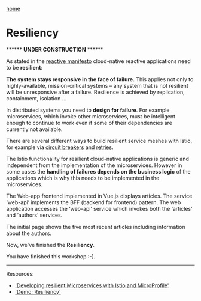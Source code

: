 [home](README.md)
# Resiliency

****** **UNDER CONSTRUCTION** ******

As stated in the [reactive manifesto](https://www.reactivemanifesto.org/) cloud-native reactive applications need to be **resilient**:

**The system stays responsive in the face of failure.** This applies not only to highly-available, mission-critical systems – any system that is not resilient will be unresponsive after a failure. Resilience is achieved by replication, containment, isolation …

In distributed systems you need to **design for failure**. For example microservices, which invoke other microservices, must be intelligent enough to continue to work even if some of their dependencies are currently not available.

There are several different ways to build resilient service meshes with Istio, for example via [circuit breakers](https://istio.io/docs/concepts/traffic-management/#circuit-breakers) and [retries](https://istio.io/docs/concepts/traffic-management/#timeouts-and-retries).

The Istio functionality for resilient cloud-native applications is generic and independent from the implementation of the microservices. However in some cases the **handling of failures depends on the business logic** of the applications which is why this needs to be implemented in the microservices.

The Web-app frontend implemented in Vue.js displays articles. The service ‘web-api’ implements the BFF (backend for frontend) pattern. The web application accesses the ‘web-api’ service which invokes both the ‘articles’ and ‘authors’ services.

The initial page shows the five most recent articles including information about the authors.



Now, we've finished the **Resiliency**.

You have finished this workshop :-).

---

Resources:

* ['Developing resilient Microservices with Istio and MicroProfile'](http://heidloff.net/article/resiliency-microservice-microprofile-java-istio)
* ['Demo: Resiliency'](../documentation/DemoResiliency.md)

